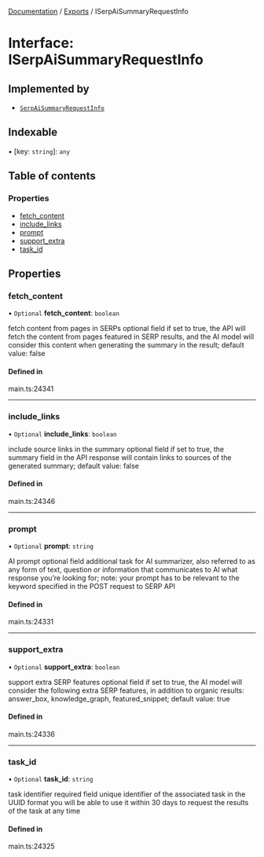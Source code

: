 [Documentation](../README.md) / [Exports](../modules.md) / ISerpAiSummaryRequestInfo

# Interface: ISerpAiSummaryRequestInfo

## Implemented by

- [`SerpAiSummaryRequestInfo`](../classes/SerpAiSummaryRequestInfo.md)

## Indexable

▪ [key: `string`]: `any`

## Table of contents

### Properties

- [fetch\_content](ISerpAiSummaryRequestInfo.md#fetch_content)
- [include\_links](ISerpAiSummaryRequestInfo.md#include_links)
- [prompt](ISerpAiSummaryRequestInfo.md#prompt)
- [support\_extra](ISerpAiSummaryRequestInfo.md#support_extra)
- [task\_id](ISerpAiSummaryRequestInfo.md#task_id)

## Properties

### fetch\_content

• `Optional` **fetch\_content**: `boolean`

fetch content from pages in SERPs
optional field
if set to true, the API will fetch the content from pages featured in SERP results, and the AI model will consider this content when generating the summary in the result;
default value: false

#### Defined in

main.ts:24341

___

### include\_links

• `Optional` **include\_links**: `boolean`

include source links in the summary
optional field
if set to true, the summary field in the API response will contain links to sources of the generated summary;
default value: false

#### Defined in

main.ts:24346

___

### prompt

• `Optional` **prompt**: `string`

AI prompt
optional field
additional task for AI summarizer, also referred to as
any form of text, question or information that communicates to AI what response you’re looking for;
note: your prompt has to be relevant to the keyword specified in the POST request to SERP API

#### Defined in

main.ts:24331

___

### support\_extra

• `Optional` **support\_extra**: `boolean`

support extra SERP features
optional field
if set to true, the AI model will consider the following extra SERP features, in addition to organic results: answer_box, knowledge_graph, featured_snippet;
default value: true

#### Defined in

main.ts:24336

___

### task\_id

• `Optional` **task\_id**: `string`

task identifier
required field
unique identifier of the associated task in the UUID format
you will be able to use it within 30 days to request the results of the task at any time

#### Defined in

main.ts:24325
